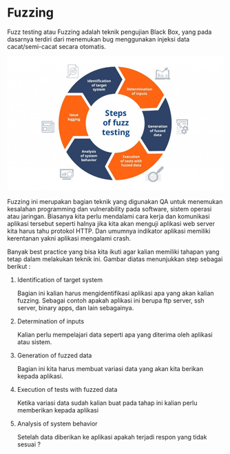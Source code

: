 # Fuzzing

Fuzz testing atau Fuzzing adalah teknik pengujian Black Box, yang pada dasarnya terdiri dari menemukan bug menggunakan injeksi data cacat/semi-cacat secara otomatis.

![Untitled](Fuzzing%20980b5b39e2544de6954a9de3bfc5b25e/Untitled.png)

Fuzzing ini merupakan bagian teknik yang digunakan QA untuk menemukan kesalahan programming dan vulnerability pada software, sistem operasi atau jaringan. Biasanya kita perlu mendalami cara kerja dan komunikasi aplikasi tersebut seperti halnya jika kita akan menguji aplikasi web server kita
harus tahu protokol HTTP. Dan umumnya indikator aplikasi memiliki kerentanan yakni
aplikasi mengalami crash.

Banyak best practice yang bisa kita ikuti agar kalian memiliki tahapan yang tetap dalam melakukan teknik ini. Gambar diatas menunjukkan step sebagai berikut :

1. Identification of target system
    
    Bagian ini kalian harus mengidentifikasi aplikasi apa yang akan kalian fuzzing. Sebagai contoh apakah aplikasi ini berupa ftp server, ssh server, binary apps, dan lain sebagainya.
    
2. Determination of inputs
    
    Kalian perlu mempelajari data seperti apa yang diterima oleh aplikasi atau sistem.
    
3. Generation of fuzzed data
    
    Bagian ini kita harus membuat variasi data yang akan kita berikan kepada aplikasi.
    
4. Execution of tests with fuzzed data
    
    Ketika variasi data sudah kalian buat pada tahap ini kalian perlu memberikan kepada aplikasi
    
5. Analysis of system behavior
    
    Setelah data diberikan ke aplikasi apakah terjadi respon yang tidak sesuai ?
